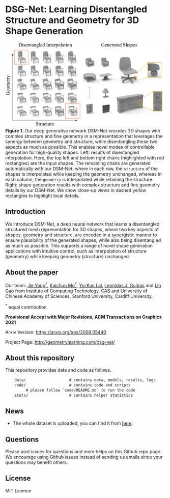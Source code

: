 # DSG-Net: Learning Disentangled Structure and Geometry for 3D Shape Generation

![Overview](./images/teaser3.jpg)
**Figure 1.** Our deep generative network DSM-Net encodes 3D shapes with complex structure and fine geometry in a representation that leverages the synergy between geometry and structure, while disentangling these two aspects as much as possible. This enables novel modes of controllable generation for high-quality shapes. Left: results of disentangled interpolation. Here, the top left and bottom right chairs (highlighted with red rectangles) are the input shapes. The remaining chairs are generated automatically with our DSM-Net, where in each row, the `structure` of the shapes is interpolated while keeping the geometry unchanged, whereas in each column, the `geometry` is interpolated while retaining the structure. Right: shape generation results with complex structure and fine geometry details by our DSM-Net. We show close-up views in dashed yellow rectangles to highlight local details.

## Introduction 
We introduce DSM-Net, a deep neural network that learns a disentangled structured mesh representation for 3D shapes, where two key aspects of shapes, geometry and structure, are encoded in a synergistic manner to ensure plausibility of the generated shapes, while also being disentangled as much as possible. This supports a range of novel shape generation applications with intuitive control, such as interpolation of structure (geometry) while keeping geometry (structure) unchanged. 


## About the paper

Our team: 
[Jie Yang<sup>\*</sup>](http://people.geometrylearning.com/~jieyang/),
[Kaichun Mo<sup>\*</sup>](https://cs.stanford.edu/~kaichun),
[Yu-Kun Lai](http://users.cs.cf.ac.uk/Yukun.Lai/),
[Leonidas J. Guibas](https://geometry.stanford.edu/member/guibas/)
and [Lin Gao](http://geometrylearning.com/lin/)
from 
Institute of Computing Technology, CAS and University of Chinese Academy of Sciences, Stanford University, Cardiff University.

<sup>\*</sup> equal contribution.

**Provisional Accept with Major Revisions, ACM Transactions on Graphics 2021**

Arxiv Version: https://arxiv.org/abs/2008.05440

Project Page: http://geometrylearning.com/dsg-net/


## About this repository

This repository provides data and code as follows.


```
    data/                   # contains data, models, results, logs
    code/                   # contains code and scripts
         # please follow `code/README.md` to run the code
    stats/                  # contains helper statistics
```

## News

* The whole dataset is uploaded, you can find it from [here](https://github.com/IGLICT/DSG-Net/tree/master/data/partnetdata).


## Questions

<!-- ulimit -n 65535 -->

Please post issues for questions and more helps on this Github repo page. We encourage using Github issues instead of sending us emails since your questions may benefit others.

## License

MIT Licence



